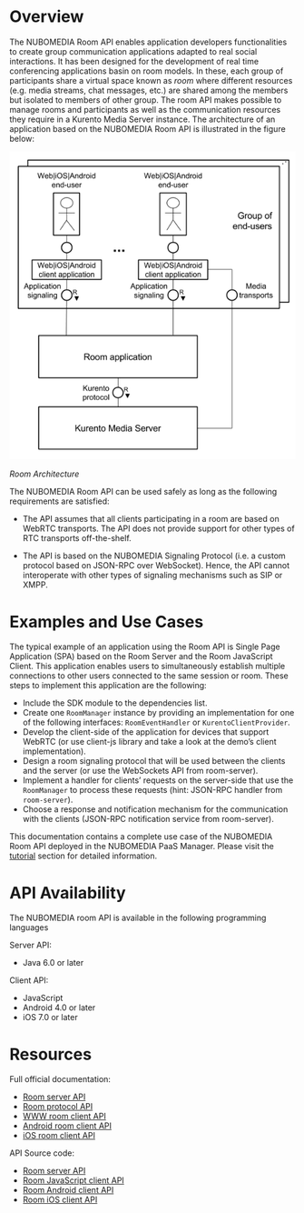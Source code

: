 # Overview

The NUBOMEDIA Room API enables application developers functionalities to create group communication applications adapted to real social interactions. It has been designed for the development of real time conferencing applications basin on room models. In these, each group of participants share a virtual space known as *room* where different resources (e.g. media streams, chat messages, etc.) are shared among the members but isolated to members of other group. The room API makes possible to manage rooms and participants as well as the communication resources they require in a Kurento Media Server instance. The architecture of an application based on the NUBOMEDIA Room API is illustrated in the figure below:

![Room Architecture](../img/room_architecture.png)

*Room Architecture*

The NUBOMEDIA Room API can be used safely as long as the following requirements are satisfied:

- The API assumes that all clients participating in a room are based on WebRTC transports. The API does not provide support for other types of RTC transports off-the-shelf.

- The API is based on the NUBOMEDIA Signaling Protocol (i.e. a custom protocol based on JSON-RPC over WebSocket). Hence, the API cannot interoperate with other types of signaling mechanisms such as SIP or XMPP.

# Examples and Use Cases

The typical example of an application using the Room API is Single Page Application (SPA) based on the Room Server and the Room JavaScript Client. This application enables users to simultaneously establish multiple connections to other users connected to the same session or room. These steps to implement this application are the following:

- Include the SDK module to the dependencies list.
- Create one ```RoomManager``` instance by providing an implementation for one of the following interfaces: ```RoomEventHandler``` or ```KurentoClientProvider```.
- Develop the client-side of the application for devices that support WebRTC (or use client-js library and take a look at the demo’s client implementation).
- Design a room signaling protocol that will be used between the clients and the server (or use the WebSockets API from room-server).
- Implement a handler for clients’ requests on the server-side that use the ```RoomManager``` to process these requests (hint: JSON-RPC handler from ```room-server```).
- Choose a response and notification mechanism for the communication with the clients (JSON-RPC notification service from room-server).

This documentation contains a complete use case of the NUBOMEDIA Room API deployed in the NUBOMEDIA PaaS Manager. Please visit the [tutorial](../tutorial/nubomedia-room.md) section for detailed information.  

# API Availability

The NUBOMEDIA room API is available in the following programming languages

Server API:

-  Java 6.0 or later

Client API:

- JavaScript
- Android 4.0 or later
- iOS 7.0 or later

# Resources

Full official documentation:

- [Room server API](http://doc-kurento-room.readthedocs.org/)
- [Room protocol API](http://doc-kurento-room.readthedocs.org/en/latest/websocket_api_room_server.html)
- [WWW room client API](http://doc-kurento-room.readthedocs.org/en/latest/client_javascript_api.html)
- [Android room client API](http://kurento-room-client-android.readthedocs.org/)
- [iOS room client API](http://kurento-ios.readthedocs.org/en/latest/dev_guide.html#kurento-room)

API Source code:

- [Room server API](https://github.com/Kurento/kurento-room/tree/master/kurento-room-sdk)
- [Room JavaScript client API](https://github.com/Kurento/kurento-room/tree/master/kurento-room-client-js)
- [Room Android client API](https://github.com/nubomedia-vtt/kurento-room-client-android)
- [Room iOS client API](https://github.com/nubomediaTI/Kurento-iOS)
